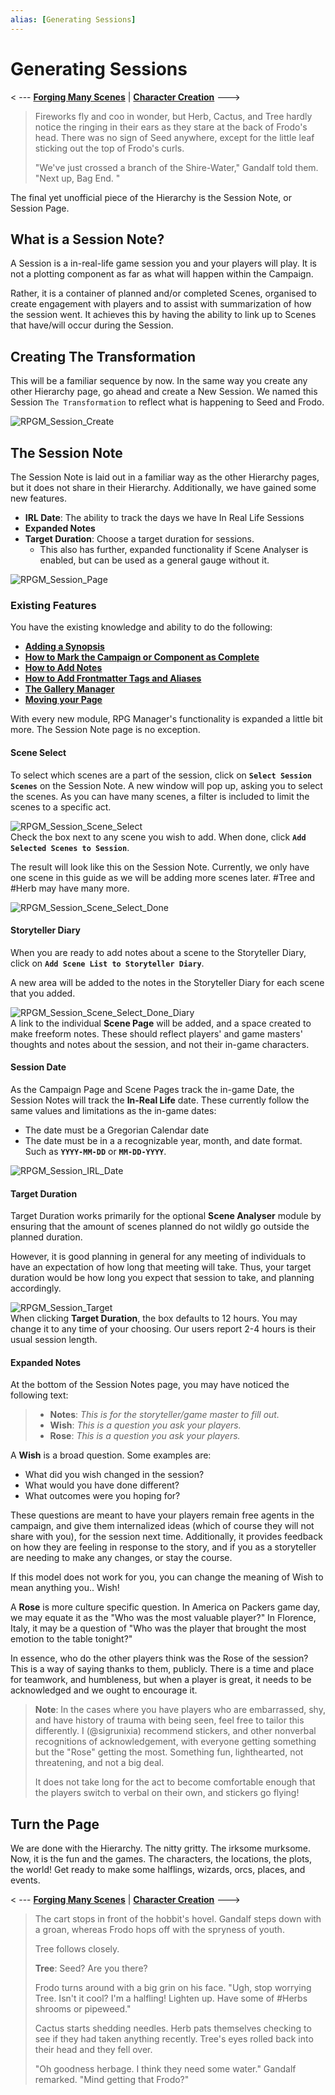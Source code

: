 ```yaml
---
alias: [Generating Sessions]
---
```


# Generating Sessions

< --- **[Forging Many Scenes](Forging-Many-Scenes.md)** | **[Character Creation](../Elements%20of%20the%20Campaign/Character-Creation.md)** --->

> Fireworks fly and coo in wonder, but Herb, Cactus, and Tree hardly notice the ringing in their ears as they stare at the back of Frodo's head. There was no sign of Seed anywhere, except for the little leaf sticking out the top of Frodo's curls.
>
>"We've just crossed a branch of the Shire-Water," Gandalf told them. "Next up, Bag End. "

The final yet unofficial piece of the Hierarchy is the Session Note, or Session Page.

## What is a Session Note?

A Session is a in-real-life game session you and your players will play. It is not a plotting component as far as what will happen within the Campaign.

Rather, it is a container of planned and/or completed Scenes, organised to create engagement with players and to assist with summarization of how the session went. It achieves this by having the ability to link up to Scenes that have/will occur during the Session.

## Creating The Transformation

This will be a familiar sequence by now. In the same way you create any other Hierarchy page, go ahead and create a New Session. We named this Session `The Transformation` to reflect what is happening to Seed and Frodo.

![RPGM_Session_Create](../Zadens_Photo_Album/Session/Session-Create.png)

## The Session Note

The Session Note is laid out in a familiar way as the other Hierarchy pages, but it does not share in their Hierarchy. Additionally, we have gained some new features.

- **IRL Date**: The ability to track the days we have In Real Life Sessions
- **Expanded Notes**
- **Target Duration**: Choose a target duration for sessions.
  - This also has further, expanded functionality if Scene Analyser is enabled, but can be used as a general gauge without it.

![RPGM_Session_Page](../Zadens_Photo_Album/Session/Session-Page.png)

### Existing Features

You have the existing knowledge and ability to do the following:

- **[Adding a Synopsis](Building-a-Campaign.md#Adding%20a%20Synopsis)**
- **[How to Mark the Campaign or Component as Complete](Building-a-Campaign.md#How%20to%20Mark%20the%20Campaign%20or%20Component%20as%20Complete)**
- **[How to Add Notes](Building-a-Campaign.md#How%20to%20Add%20Notes)**
- **[How to Add Frontmatter Tags and Aliases](Building-a-Campaign.md#How%20to%20Add%20Frontmatter%20Tags%20and%20Aliases)**
- **[The Gallery Manager](Creating-an-Adventure.md#The%20Gallery%20Manager)**
- **[Moving your Page](Creating-an-Adventure.md#Moving%20your%20Page)**

With every new module, RPG Manager's functionality is expanded a little bit more. The Session Note page is no exception.

#### Scene Select

To select which scenes are a part of the session, click on **`Select Session Scenes`** on the Session Note. A new window will pop up, asking you to select the scenes. As you can have many scenes, a filter is included to limit the scenes to a specific act.

![RPGM_Session_Scene_Select](../Zadens_Photo_Album/Session/Session-Scene-Select.png)  
Check the box next to any scene you wish to add. When done, click **`Add Selected Scenes to Session`**.

The result will look like this on the Session Note. Currently, we only have one scene in this guide as we will be adding more scenes later. #Tree and #Herb may have many more.

![RPGM_Session_Scene_Select_Done](../Zadens_Photo_Album/Session/Session-Scene-Select-Done.png)

#### Storyteller Diary

When you are ready to add notes about a scene to the Storyteller Diary, click on **`Add Scene List to Storyteller Diary`**.

A new area will be added to the notes in the Storyteller Diary for each scene that you added.

![RPGM_Session_Scene_Select_Done_Diary](../Zadens_Photo_Album/Session/Session-Scene-Select-Done-Diary.png)  
A link to the individual **Scene Page** will be added, and a space created to make freeform notes. These should reflect players' and game masters' thoughts and notes about the session, and not their in-game characters.

#### Session Date

As the Campaign Page and Scene Pages track the in-game Date, the Session Notes will track the **In-Real Life** date. These currently follow the same values and limitations as the in-game dates:

- The date must be a Gregorian Calendar date
- The date must be in a a recognizable year, month, and date format. Such as **`YYYY-MM-DD`** or **`MM-DD-YYYY`**.

![RPGM_Session_IRL_Date](../Zadens_Photo_Album/Session/Session-Flesh-Date.png)

#### Target Duration

Target Duration works primarily for the optional **Scene Analyser** module by ensuring that the amount of scenes planned do not wildly go outside the planned duration.

However, it is good planning in general for any meeting of individuals to have an expectation of how long that meeting will take. Thus, your target duration would be how long you expect that session to take, and planning accordingly.

![RPGM_Session_Target](../Zadens_Photo_Album/Session/Session-Target.png)  
When clicking **Target Duration**, the box defaults to 12 hours. You may change it to any time of your choosing. Our users report 2-4 hours is their usual session length.

#### Expanded Notes

At the bottom of the Session Notes page, you may have noticed the following text:

> - **Notes**: *This is for the storyteller/game master to fill out.*
> - **Wish**: *This is a question you ask your players.*
> - **Rose**: *This is a question you ask your players.*

A **Wish** is a broad question. Some examples are:

- What did you wish changed in the session?
- What would you have done different?
- What outcomes were you hoping for?

These questions are meant to have your players remain free agents in the campaign, and give them internalized ideas (which of course they will not share with you), for the session next time. Additionally, it provides feedback on how they are feeling in response to the story, and if you as a storyteller are needing to make any changes, or stay the course.

If this model does not work for you, you can change the meaning of Wish to mean anything you.. Wish!

A **Rose** is more culture specific question. In America on Packers game day, we may equate it as the "Who was the most valuable player?" In Florence, Italy, it may be a question of "Who was the player that brought the most emotion to the table tonight?"

In essence, who do the other players think was the Rose of the session? This is a way of saying thanks to them, publicly. There is a time and place for teamwork, and humbleness, but when a player is great, it needs to be acknowledged and we ought to encourage it.

> **Note**: In the cases where you have players who are embarrassed, shy, and have history of trauma with being seen, feel free to tailor this differently. I (@sigrunixia) recommend stickers, and other nonverbal recognitions of acknowledgement, with everyone getting something but the "Rose" getting the most. Something fun, lighthearted, not threatening, and not a big deal.
>
> It does not take long for the act to become comfortable enough that the players switch to verbal on their own, and stickers go flying!

## Turn the Page

We are done with the Hierarchy. The nitty gritty. The irksome murksome. Now, it is the fun and the games. The characters, the locations, the plots, the world! Get ready to make some halflings, wizards, orcs, places, and events.

< --- **[Forging Many Scenes](Forging-Many-Scenes.md)** | **[Character Creation](../Elements%20of%20the%20Campaign/Character-Creation.md)** --->

> The cart stops in front of the hobbit's hovel. Gandalf steps down with a groan, whereas Frodo hops off with the spryness of youth.
>
>Tree follows closely. 
>
>**Tree**: Seed? Are you there?
>
>Frodo turns around with a big grin on his face. "Ugh, stop worrying Tree. Isn't it cool? I'm a halfling! Lighten up. Have some of #Herbs shrooms or pipeweed."
>
> Cactus starts shedding needles. Herb pats themselves checking to see if they had taken anything recently. Tree's eyes rolled back into their head and they fell over.
>
>"Oh goodness herbage. I think they need some water." Gandalf remarked. "Mind getting that Frodo?"

